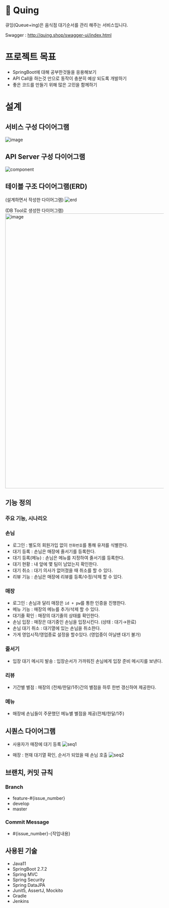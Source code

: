 # 🔁 Quing
큐잉(Queue+ing)은 음식점 대기순서를 관리 해주는 서비스입니다.

Swagger : http://quing.shop/swagger-ui/index.html

# 프로젝트 목표
- SpringBoot에 대해 공부한것들을 응용해보기
- API Call을 하는것 만으로 동작이 충분히 예상 되도록 개발하기
- 좋은 코드를 만들기 위해 많은 고민을 함께하기

# 설계

## 서비스 구성 다이어그램
![image](https://user-images.githubusercontent.com/22807730/208712246-ccf923c1-8d35-4968-95c8-9e1ef2d6f550.png)

## API Server 구성 다이어그램
![component](https://user-images.githubusercontent.com/22807730/191471325-862134f8-6d8f-4062-9b12-ecd541a6323a.png)

## 테이블 구조 다이어그램(ERD)
(설계하면서 작성한 다이어그램)
![erd](https://user-images.githubusercontent.com/22807730/191471281-661a34b7-bc23-4539-9451-44cc3e0b7c89.png)

(DB Tool로 생성한 다이어그램)
<img width="870" alt="image" src="https://user-images.githubusercontent.com/22807730/211319838-07007612-ee8d-4075-b02a-0f7c163bb078.png">



## 기능 정의
### 주요 기능, 시나리오 

### 손님
- 로그인 : 별도의 회원가입 없이 `전화번호`를 통해 유저를 식별한다.
- 대기 등록 : 손님은 매장에 줄서기를 등록한다.
- 대기 등록(메뉴) : 손님은 메뉴를 지정하여 줄서기를 등록한다.
- 대기 현황 : 내 앞에 몇 팀이 남았는지 확인한다.
- 대기 취소 : 대기 의사가 없어졌을 때 취소를 할 수 있다.
- 리뷰 기능 : 손님은 매장에 리뷰를 등록/수정/삭제 할 수 있다.

### 매장
- 로그인 : 손님과 달리 매장은 `id + pw`를 통한 인증을 진행한다.
- 메뉴 기능 : 매장의 메뉴를 추가/삭제 할 수 있다.
- 대기줄 확인 : 매장의 대기줄의 상태를 확인한다.
- 손님 입장 : 매장은 대기중인 손님을 입장시킨다. (상태 : 대기→완료)
- 손님 대기 취소 : 대기열에 있는 손님을 취소한다.
- 가게 영업시작/영업종료 설정을 할수있다. (영업중이 아닐땐 대기 불가)

### 줄서기
- 입장 대기 메시지 발송 : 입장순서가 가까워진 손님에게 입장 준비 메시지를 보낸다.

### 리뷰
- 기간별 별점 : 매장의 (전체/한달/1주)간의 별점을 하루 한번 갱신하여 제공한다.

### 메뉴
- 매장에 손님들이 주문했던 메뉴별 별점을 제공(전체/한달/1주)


## 시퀀스 다이어그램
- 사용자가 매장에 대기 등록
  ![seq1](https://user-images.githubusercontent.com/22807730/191471317-5faf3b71-b10f-45b2-af29-4ad70f2f55d3.png)

- 매장 : 현재 대기열 확인, 순서가 되었을 때 손님 호출
  ![seq2](https://user-images.githubusercontent.com/22807730/191471309-6f363902-9745-4011-9603-286556773cff.png)



## 브랜치, 커밋 규칙
### Branch
- feature-#{issue_number}
- develop
- master

### Commit Message
- #{issue_number}-{작업내용}

## 사용된 기술
- Java11
- SpringBoot 2.7.2
- Spring MVC
- Spring Security
- Spring DataJPA
- Junit5, AssertJ, Mockito
- Gradle
- Jenkins

